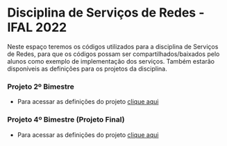 # Disciplina de Serviços de Redes - IFAL 2022

Neste espaço teremos os códigos utilizados para a disciplina de Serviços de Redes, para que os códigos possam ser compartilhados/baixados pelo alunos como exemplo de implementação dos serviços. Também estarão disponíveis as definições para os projetos da disciplina.

### Projeto 2º Bimestre
* Para acessar as definições do projeto [clique aqui](https://github.com/alaelson/labredes2022/blob/master/projeto-2b-sred/README.md)

### Projeto 4º Bimestre (Projeto Final)
* Para acessar as definições do projeto [clique aqui](https://github.com/alaelson/labredes2022/blob/master/projeto-final-sred/README.md)
